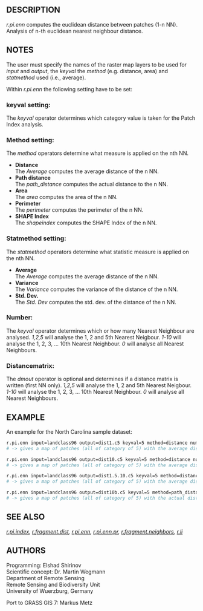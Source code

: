 ## DESCRIPTION

*r.pi.enn* computes the euclidean distance between patches (1-n NN).
Analysis of n-th euclidean nearest neighbour distance.

## NOTES

The user must specify the names of the raster map layers to be used for
*input* and *output*, the *keyval* the *method* (e.g. distance, area)
and *statmethod* used (i.e., average).

Within *r.pi.enn* the following setting have to be set:

### keyval setting:

The *keyval* operator determines which category value is taken for the
Patch Index analysis.

### Method setting:

The *method* operators determine what measure is applied on the nth NN.

- **Distance**  
    The *Average* computes the average distance of the n NN.
- **Path distance**  
    The *path\_distance* computes the actual distance to the n NN.
- **Area**  
    The *area* computes the area of the n NN.
- **Perimeter**  
    The *perimeter* computes the perimeter of the n NN.
- **SHAPE Index**  
    The *shapeindex* computes the SHAPE Index of the n NN.

### Statmethod setting:

The *statmethod* operators determine what statistic measure is applied
on the nth NN.

- **Average**  
    The *Average* computes the average distance of the n NN.
- **Variance**  
    The *Variance* computes the variance of the distance of the n NN.
- **Std. Dev.**  
    The *Std. Dev* computes the std. dev. of the distance of the n NN.

### Number:

The *keyval* operator determines which or how many Nearest Neighbour are
analysed. *1,2,5* will analyse the 1, 2 and 5th Nearest Neigbour. *1-10*
will analyse the 1, 2, 3, ... 10th Nearest Neighbour. *0* will analyse
all Nearest Neighbours.

### Distancematrix:

The *dmout* operator is optional and determines if a distance matrix is
written (first NN only). *1,2,5* will analyse the 1, 2 and 5th Nearest
Neigbour. *1-10* will analyse the 1, 2, 3, ... 10th Nearest Neighbour.
*0* will analyse all Nearest Neighbours.

## EXAMPLE

An example for the North Carolina sample dataset:

```sh
r.pi.enn input=landclass96 output=dist1.c5 keyval=5 method=distance number=1 statmethod=average
# -> gives a map of patches (all of category of 5) with the average distance to their first NN

r.pi.enn input=landclass96 output=dist10.c5 keyval=5 method=distance number=10 statmethod=average
# -> gives a map of patches (all of category of 5) with the average distance to their first-10th NN

r.pi.enn input=landclass96 output=dist1.5.10.c5 keyval=5 method=distance number=1,5,10 statmethod=average
# -> gives a map of patches (all of category of 5) with the average distance to their first, first-to-fifth and first-to-10th NN

r.pi.enn input=landclass96 output=dist10b.c5 keyval=5 method=path_distance number=10 statmethod=average
# -> gives a map of patches (all of category of 5) with the actual distance to the 10th NN
```

## SEE ALSO

*[r.pi.index](r.pi.index.md), [r.fragment.dist](r.fragment.dist.md),
[r.pi.enn](r.pi.enn.md), [r.pi.enn.pr](r.pi.enn.pr.md),
[r.fragment.neighbors](r.fragment.neighbors.md),
[r.li](https://grass.osgeo.org/grass-stable/manuals/r.li.setup.html)*

## AUTHORS

Programming: Elshad Shirinov  
Scientific concept: Dr. Martin Wegmann  
Department of Remote Sensing  
Remote Sensing and Biodiversity Unit  
University of Wuerzburg, Germany

Port to GRASS GIS 7: Markus Metz
